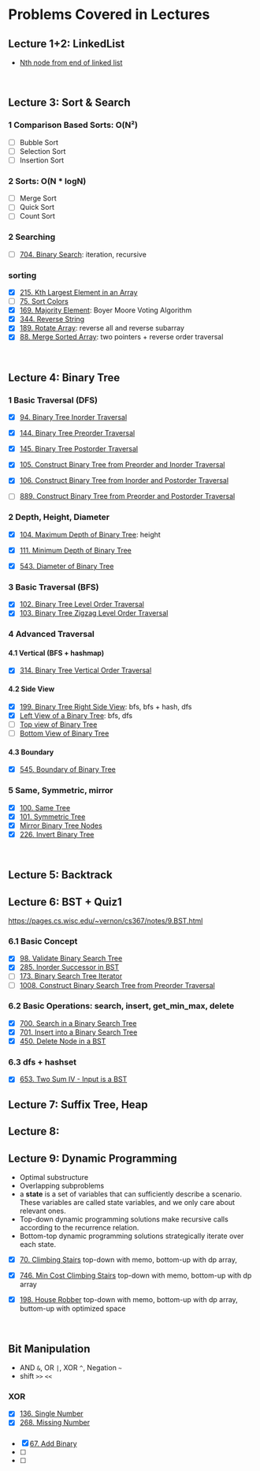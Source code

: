 # Problems Covered in Lectures
## Lecture 1+2: LinkedList
- [Nth node from end of linked list](https://practice.geeksforgeeks.org/problems/nth-node-from-end-of-linked-list/1)

<br>

## Lecture 3: Sort & Search

### 1 Comparison Based Sorts: O(N²)
- [ ] Bubble Sort
- [ ] Selection Sort
- [ ] Insertion Sort

### 2 Sorts: O(N * logN)
- [ ] Merge Sort
- [ ] Quick Sort
- [ ] Count Sort

### 2 Searching
- [ ] [704. Binary Search](https://leetcode.com/problems/binary-search/): iteration, recursive

### sorting
- [x] [215. Kth Largest Element in an Array](https://leetcode.com/problems/kth-largest-element-in-an-array/)
- [ ] [75. Sort Colors](https://leetcode.com/problems/sort-colors/)
- [x] [169. Majority Element](https://leetcode.com/problems/majority-element/): Boyer Moore Voting Algorithm
- [x] [344. Reverse String](https://leetcode.com/problems/reverse-string/)
- [x] [189. Rotate Array](https://leetcode.com/problems/rotate-array/): reverse all and reverse subarray
- [x] [88. Merge Sorted Array](https://leetcode.com/problems/merge-sorted-array/): two pointers + reverse order traversal

<br>

## Lecture 4: Binary Tree
### 1 Basic Traversal (DFS)
- [x] [94. Binary Tree Inorder Traversal](https://leetcode.com/problems/binary-tree-inorder-traversal/)
- [x] [144. Binary Tree Preorder Traversal](https://leetcode.com/problems/binary-tree-preorder-traversal/)
- [x] [145. Binary Tree Postorder Traversal](https://leetcode.com/problems/binary-tree-postorder-traversal/)
- [x] [105. Construct Binary Tree from Preorder and Inorder Traversal](https://leetcode.com/problems/construct-binary-tree-from-preorder-and-inorder-traversal/)
- [x] [106. Construct Binary Tree from Inorder and Postorder Traversal](https://leetcode.com/problems/construct-binary-tree-from-inorder-and-postorder-traversal/)
- [ ] [889. Construct Binary Tree from Preorder and Postorder Traversal](https://leetcode.com/problems/construct-binary-tree-from-preorder-and-postorder-traversal/)


### 2 Depth, Height, Diameter
- [x] [104. Maximum Depth of Binary Tree](https://leetcode.com/problems/maximum-depth-of-binary-tree/): height
- [x] [111. Minimum Depth of Binary Tree](https://leetcode.com/problems/minimum-depth-of-binary-tree/)
- [x] [543. Diameter of Binary Tree](https://leetcode.com/problems/diameter-of-binary-tree/)


### 3 Basic Traversal (BFS)
- [x] [102. Binary Tree Level Order Traversal](https://leetcode.com/problems/binary-tree-level-order-traversal/)
- [x] [103. Binary Tree Zigzag Level Order Traversal](https://leetcode.com/problems/binary-tree-zigzag-level-order-traversal/)

### 4 Advanced Traversal 
#### 4.1 Vertical (BFS + hashmap)
- [x] [314. Binary Tree Vertical Order Traversal](https://leetcode.com/problems/binary-tree-vertical-order-traversal/)

#### 4.2 Side View
- [x] [199. Binary Tree Right Side View](https://leetcode.com/problems/binary-tree-right-side-view/): bfs, bfs + hash, dfs
- [x] [Left View of a Binary Tree](https://www.geeksforgeeks.org/print-left-view-binary-tree/): bfs, dfs
- [ ] [Top view of Binary Tree](https://www.hackerrank.com/challenges/tree-top-view/problem)
- [ ] [Bottom View of Binary Tree](https://practice.geeksforgeeks.org/problems/bottom-view-of-binary-tree/1)

#### 4.3 Boundary
- [x] [545. Boundary of Binary Tree](https://leetcode.com/problems/boundary-of-binary-tree/)


### 5 Same, Symmetric, mirror
- [x] [100. Same Tree](https://leetcode.com/problems/same-tree/)
- [x] [101. Symmetric Tree](https://leetcode.com/problems/symmetric-tree/)
- [x] [Mirror Binary Tree Nodes](https://www.educative.io/m/mirror-binary-tree-nodes)
- [x] [226. Invert Binary Tree](https://leetcode.com/problems/invert-binary-tree/)

<br>

## Lecture 5: Backtrack

## Lecture 6: BST + Quiz1
https://pages.cs.wisc.edu/~vernon/cs367/notes/9.BST.html
### 6.1 Basic Concept
- [x] [98. Validate Binary Search Tree](https://leetcode.com/problems/validate-binary-search-tree/)
- [x] [285. Inorder Successor in BST](https://leetcode.com/problems/inorder-successor-in-bst/)
- [ ] [173. Binary Search Tree Iterator](https://leetcode.com/problems/binary-search-tree-iterator/)
- [ ] [1008. Construct Binary Search Tree from Preorder Traversal](https://leetcode.com/problems/construct-binary-search-tree-from-preorder-traversal/)
### 6.2 Basic Operations: search, insert, get_min_max, delete
- [x] [700. Search in a Binary Search Tree](https://leetcode.com/problems/search-in-a-binary-search-tree/)
- [x] [701. Insert into a Binary Search Tree](https://leetcode.com/problems/insert-into-a-binary-search-tree/)
- [x] [450. Delete Node in a BST](https://leetcode.com/problems/delete-node-in-a-bst/)
### 6.3 dfs + hashset
- [x] [653. Two Sum IV - Input is a BST](https://leetcode.com/problems/two-sum-iv-input-is-a-bst/)


## Lecture 7: Suffix Tree, Heap

## Lecture 8:
## Lecture 9: Dynamic Programming
- Optimal substructure
- Overlapping subproblems
- a **state** is a set of variables that can sufficiently describe a scenario. These variables are called state variables, and we only care about relevant ones.
- Top-down dynamic programming solutions make recursive calls according to the recurrence relation.
- Bottom-top dynamic programming solutions strategically iterate over each state.

- [x] [70. Climbing Stairs](https://leetcode.com/problems/climbing-stairs/) top-down with memo, bottom-up with dp array,
- [x] [746. Min Cost Climbing Stairs](https://leetcode.com/problems/min-cost-climbing-stairs/)  top-down with memo, bottom-up with dp array
- [x] [198. House Robber](https://leetcode.com/problems/house-robber/)  top-down with memo, bottom-up with dp array, buttom-up with optimized space


<br>

## Bit Manipulation
- AND `&`, OR `|`, XOR `^`, Negation `~`  
- shift `>>` `<<`
### XOR
- [x] [136. Single Number](https://leetcode.com/problems/single-number/)  
- [x] [268. Missing Number](https://leetcode.com/problems/missing-number/)
###
- [x] [67. Add Binary](https://leetcode.com/problems/add-binary/)
- [ ] 
- [ ] 
